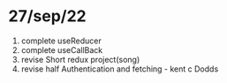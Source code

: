 # 27/sep/22

1. complete useReducer
2. complete useCallBack 
3. revise Short redux project(song)
4. revise half Authentication and fetching - kent c Dodds


